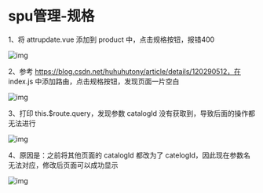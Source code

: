 # spu管理-规格

1、将 attrupdate.vue 添加到 product 中，点击规格按钮，报错400

![img](https://cdn.nlark.com/yuque/0/2023/png/2836791/1693878350351-5d97fff3-4454-4b54-b6a6-4ca44f8255e4.png)

2、参考 https://blog.csdn.net/huhuhutony/article/details/120290512，在 index.js 中添加路由，点击规格按钮，发现页面一片空白

![img](https://cdn.nlark.com/yuque/0/2023/png/2836791/1693878355947-601c0767-7107-4bfa-b6c2-6b13113c3057.png)

3、打印 this.$route.query，发现参数 catalogId 没有获取到，导致后面的操作都无法进行

![img](https://cdn.nlark.com/yuque/0/2023/png/2836791/1693878361501-3975c4b3-4df6-4b5b-9772-5c987ca06cfb.png)

4、原因是：之前将其他页面的 catalogId 都改为了 catelogId，因此现在参数名无法对应，修改后页面可以成功显示

![img](https://cdn.nlark.com/yuque/0/2023/png/2836791/1693878726660-9cdcb628-c71a-48db-a9a0-8365b63babc0.png)